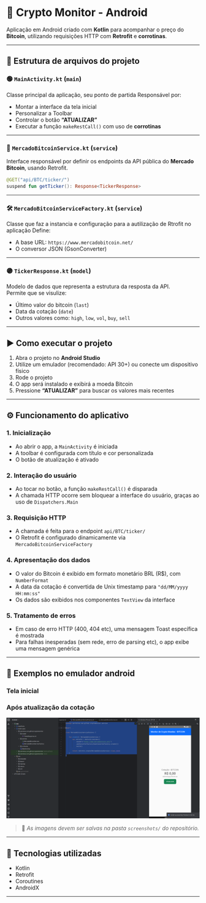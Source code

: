 # 📱 Crypto Monitor - Android

Aplicação em Android criado com **Kotlin** para acompanhar o preço do **Bitcoin**, utilizando requisições HTTP com **Retrofit** e **corrotinas**.

---

## 📁 Estrutura de arquivos do projeto

### 🟢 `MainActivity.kt` (`main`)
Classe principal da aplicação, seu ponto de partida
Responsável por:
- Montar a interface da tela inicial  
- Personalizar a Toolbar  
- Controlar o botão **“ATUALIZAR”**  
- Executar a função `makeRestCall()` com uso de **corrotinas**

---

### 🧾 `MercadoBitcoinService.kt` (`service`)
Interface responsável por definir os endpoints da API pública do **Mercado Bitcoin**, usando Retrofit.

```kotlin
@GET("api/BTC/ticker/")
suspend fun getTicker(): Response<TickerResponse>
```

---

### 🛠 `MercadoBitcoinServiceFactory.kt` (`service`)
Classe que faz a instancia e configuração para a autilização de Rtrofit no aplicação 
Define:
- A base URL: `https://www.mercadobitcoin.net/`  
- O conversor JSON (GsonConverter)

---

### 🟣 `TickerResponse.kt` (`model`)
Modelo de dados que representa a estrutura da resposta da API.  
Permite que se visulize:
- Último valor do bitcoin (`last`)
- Data da cotação (`date`)
- Outros valores como: `high`, `low`, `vol`, `buy`, `sell`

---

## ▶️ Como executar o projeto

1. Abra o projeto no **Android Studio**
2. Utilize um emulador (recomendado: API 30+) ou conecte um dispositivo físico
3. Rode o projeto
4. O app será instalado e exibirá a moeda Bitcoin
5. Pressione **“ATUALIZAR”** para buscar os valores mais recentes

---

## ⚙️ Funcionamento do aplicativo

### 1. Inicialização
- Ao abrir o app, a `MainActivity` é iniciada
- A toolbar é configurada com título e cor personalizada
- O botão de atualização é ativado

### 2. Interação do usuário
- Ao tocar no botão, a função `makeRestCall()` é disparada
- A chamada HTTP ocorre sem bloquear a interface do usuário, graças ao uso de `Dispatchers.Main`

### 3. Requisição HTTP
- A chamada é feita para o endpoint `api/BTC/ticker/`
- O Retrofit é configurado dinamicamente via `MercadoBitcoinServiceFactory`

### 4. Apresentação dos dados
- O valor do Bitcoin é exibido em formato monetário BRL (R$), com `NumberFormat`
- A data da cotação é convertida de Unix timestamp para `"dd/MM/yyyy HH:mm:ss"`
- Os dados são exibidos nos componentes `TextView` da interface

### 5. Tratamento de erros
- Em caso de erro HTTP (400, 404 etc), uma mensagem Toast específica é mostrada
- Para falhas inesperadas (sem rede, erro de parsing etc), o app exibe uma mensagem genérica

---

## 📸 Exemplos no emulador android

### Tela inicial


### Após atualização da cotação
![Cotação atualizada](./tela_inicial.png)

> 📝 *As imagens devem ser salvas na pasta `screenshots/` do repositório.*

---

## 📌 Tecnologias utilizadas

- Kotlin
- Retrofit
- Coroutines
- AndroidX

---

